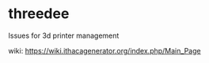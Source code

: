 # threedee
Issues for 3d printer management

wiki: https://wiki.ithacagenerator.org/index.php/Main_Page
